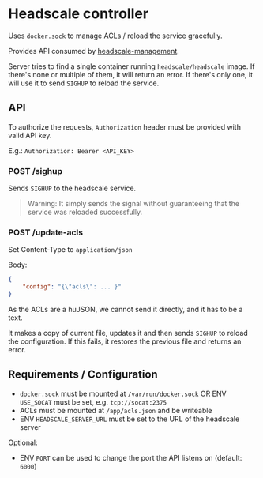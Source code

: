 # Headscale controller

Uses `docker.sock` to manage ACLs / reload the service gracefully.

Provides API consumed by
[headscale-management](https://github.com/parallelo3301/headscale-management).

Server tries to find a single container running `headscale/headscale` image. If there's none or multiple of them, it will return an error.
If there's only one, it will use it to send `SIGHUP` to reload the service.

## API

To authorize the requests, `Authorization` header must be provided with valid
API key.

E.g.: `Authorization: Bearer <API_KEY>`

### POST /sighup

Sends `SIGHUP` to the headscale service.

> Warning: It simply sends the signal without guaranteeing that the service was
> reloaded successfully.

### POST /update-acls

Set Content-Type to `application/json`

Body:

```json
{
	"config": "{\"acls\": ... }"
}
```

As the ACLs are a huJSON, we cannot send it directly, and it has to be a text.

It makes a copy of current file, updates it and then sends `SIGHUP` to reload
the configuration. If this fails, it restores the previous file and returns an
error.

## Requirements / Configuration

- `docker.sock` must be mounted at `/var/run/docker.sock` OR ENV `USE_SOCAT` must be set, e.g. `tcp://socat:2375`
- ACLs must be mounted at `/app/acls.json` and be writeable
- ENV `HEADSCALE_SERVER_URL` must be set to the URL of the headscale server

Optional:

- ENV `PORT` can be used to change the port the API listens on (default: `6000`)
